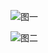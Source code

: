![图一](http://120.46.174.115:9000/chinese-calligraphy/IMG_1252.DNG)

![图二](http://127.46.174.115:9000/chinese-calligraphy/IMG_1254.DNG)

